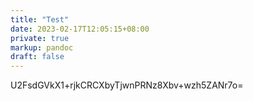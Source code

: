 ```yaml
---
title: "Test"
date: 2023-02-17T12:05:15+08:00
private: true
markup: pandoc
draft: false
---
```

U2FsdGVkX1+rjkCRCXbyTjwnPRNz8Xbv+wzh5ZANr7o=